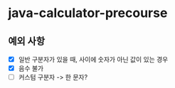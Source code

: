 # java-calculator-precourse

## 예외 사항
- [x] 일반 구분자가 있을 때, 사이에 숫자가 아닌 값이 있는 경우
- [x] 음수 불가
- [ ] 커스텀 구분자 -> 한 문자?